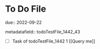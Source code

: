 # To Do File

due:: 2022-09-22

metadatafield:: todoTestFile_1442_43

- [ ] Task of todoTestFile_1442 1 [[Query me]]
